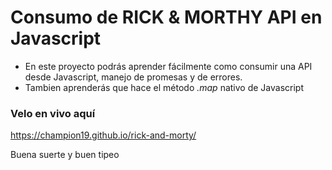 # Consumo de RICK & MORTHY API en Javascript
- En este proyecto podrás aprender fácilmente como consumir una API desde Javascript, manejo de promesas y de errores.
- Tambien aprenderás que hace el método *.map* nativo de Javascript

### Velo en vivo aquí
https://champion19.github.io/rick-and-morty/

Buena suerte y buen tipeo
